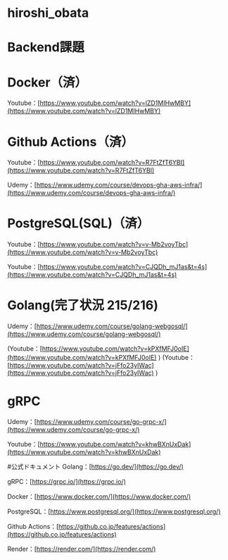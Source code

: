 # hiroshi_obata


# Backend課題

# Docker（済）

Youtube：[https://www.youtube.com/watch?v=lZD1MIHwMBY](https://www.youtube.com/watch?v=lZD1MIHwMBY)

# Github Actions（済）

Youtube：[https://www.youtube.com/watch?v=R7FtZfT6YBI](https://www.youtube.com/watch?v=R7FtZfT6YBI)

Udemy：[https://www.udemy.com/course/devops-gha-aws-infra/](https://www.udemy.com/course/devops-gha-aws-infra/)


# PostgreSQL(SQL)（済）

Youtube：[https://www.youtube.com/watch?v=v-Mb2voyTbc](https://www.youtube.com/watch?v=v-Mb2voyTbc)

Youtube：[https://www.youtube.com/watch?v=CJQDh_mJ1as&t=4s](https://www.youtube.com/watch?v=CJQDh_mJ1as&t=4s)

# Golang(完了状況 215/216)
Udemy：[https://www.udemy.com/course/golang-webgosql/](https://www.udemy.com/course/golang-webgosql/)

(Youtube：[https://www.youtube.com/watch?v=kPXfMFJ0oIE](https://www.youtube.com/watch?v=kPXfMFJ0oIE) )
(Youtube： [https://www.youtube.com/watch?v=jFfo23yIWac](https://www.youtube.com/watch?v=jFfo23yIWac) )


# gRPC
Udemy：[https://www.udemy.com/course/go-grpc-x/](https://www.udemy.com/course/go-grpc-x/)

Youtube：[https://www.youtube.com/watch?v=khwBXnUxDak](https://www.youtube.com/watch?v=khwBXnUxDak)

#公式ドキュメント
Golang：[https://go.dev/](https://go.dev/)

gRPC：[https://grpc.io/](https://grpc.io/)

Docker：[https://www.docker.com/](https://www.docker.com/)

PostgreSQL：[https://www.postgresql.org/](https://www.postgresql.org/)

Github Actions：[https://github.co.jp/features/actions](https://github.co.jp/features/actions)

Render：[https://render.com/](https://render.com/)

